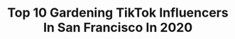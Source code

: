 ---
title: Top 10 Gardening TikTok Influencers In San Francisco In 2020
description: >-
  Find top gardening TikTok influencers in San Francisco in 2020. Most popular hashtags: #familytime #gotthisforyou #gonnabefriends #mycrib.
platform: TikTok
profiles:
  - username: "whimsysoul"
    fullname: >-
      ✨ Kara ✨
    location: "United States"
    followers: 213658
    engagement: 2524
    commentsToLikes: 0.023060
    id: ck84ma2klmmrn0j78282jzc4h
    verified: false
    hashtags: "#gotthisforyou, #goldenhour, #adoption, #bohochic"
  - username: "coconutricebear"
    fullname: >-
      Coconut Rice Bear
    location: "United States"
    followers: 781336
    engagement: 2664
    commentsToLikes: 0.013915
    id: ck80oq7gfj7gl0j78trm9h42u
    verified: false
    hashtags: "#tiktokrestarea, #berkeley, #puppydog, #disinfectant"
  - username: "jenniferhenrynovich"
    fullname: >-
      jennifer
    location: "United States"
    followers: 397722
    engagement: 1708
    commentsToLikes: 0.032199
    id: ck81s12uhp8yj0j78nctyr69v
    verified: false
    hashtags: "#dryshampoo, #realitytv, #netflixandchill, #giveaway"
  - username: "sfsourdoughsam"
    fullname: >-
      SFSOURDOUGHSAM
    location: "United States"
    followers: 9716
    engagement: 1696
    commentsToLikes: 0.054915
    id: ck9fphnt27dvp0j785hk2tzk1
    verified: true
    hashtags: "#niner, #sundayfunday, #salutetoservice, #challenge"
  - username: "mslissy80"
    fullname: >-
      Melissa
    location: "United States"
    followers: 9658
    engagement: 1155
    commentsToLikes: 0.179076
    id: ckacw6dyrr17r0i78lfm63g6p
    verified: false
    hashtags: "#cookinghacks, #blessedlife, #thanks, #showmeyourwalk"
  - username: "hairpaintedwithlove"
    fullname: >-
      Rachel Stefanik
    location: "United States"
    followers: 3939
    engagement: 2786
    commentsToLikes: 0.023062
    id: ckac66xe9duy40i78zuzxf43o
    verified: false
    hashtags: "#wipeitdown, #hairstylist, #musiclives, #rainbow"
  - username: "diana_kunze"
    fullname: >-
      Diana Kunze
    location: "United States"
    followers: 2655
    engagement: 1252
    commentsToLikes: 0.143164
    id: cka6k9ad1xzmx0i782uqv10a4
    verified: false
    hashtags: "#dancetutorial, #gotthisforyou, #thankyoufor2000, #makeuptutorial"
  - username: "boldcollab"
    fullname: >-
      boldcollab
    location: "United States"
    followers: 21896
    engagement: 1504
    commentsToLikes: 0.050260
    id: ck9si7joyx9xn0j78k7pqdkks
    verified: false
    hashtags: "#cardibvoice, #foodfam, #sundayvibe, #jackdaniel"
  - username: "themadamechic"
    fullname: >-
      Themadamechic
    location: "United States"
    followers: 3994
    engagement: 680
    commentsToLikes: 0.067676
    id: ckai92ow96ojv0i7831txtjxk
    verified: false
    hashtags: "#sanfrancisco, #wedding, #elopement, #cookinghacks"
  - username: "nickcho_"
    fullname: >-
      Nick Cho
    location: "United States"
    followers: 63917
    engagement: 1459
    commentsToLikes: 0.015058
    id: ck8s75pignsq80j78s4a0gkd0
    verified: false
    hashtags: "#drizzy, #kimchi, #mukbang, #invincible"
---